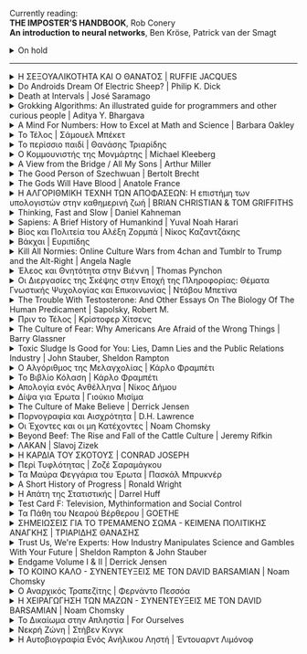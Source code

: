 <p>
Currently reading:
    <br><strong>THE IMPOSTER’S HANDBOOK</strong>, Rob Conery
    <br><strong>An introduction to neural networks</strong>, Ben Kröse, Patrick van der Smagt
</p>

<!-- ON HOLD -->

<details>
    <summary>On hold</summary> 
    <p><strong>Artificial Neural Networks</strong>, Robert J. Schalkoff</p>
    <p><strong>The Mass Psychology of Fascism</strong>, Wilhelm Reich</p>
</details>
    
<hr>

<!-- Η ΣΕΞΟΥΑΛΙΚΟΤΗΤΑ ΚΑΙ Ο ΘΑΝΑΤΟΣ -->

<details>
    <summary>Η ΣΕΞΟΥΑΛΙΚΟΤΗΤΑ ΚΑΙ Ο ΘΑΝΑΤΟΣ | RUFFIE JACQUES</summary>
    <img src="images/sexoualikotita-kai-thanatos.jpg"
     />
    <p>Finished reading: 30/03/2020</p>
    <p>Publisher: Εκδόσεις ΡΑΠΠΑ</p>
    <p><a href="http://www.biblionet.gr/book/19360/Ruffi%C3%A9,_Jacques/%CE%97_%CF%83%CE%B5%CE%BE%CE%BF%CF%85%CE%B1%CE%BB%CE%B9%CE%BA%CF%8C%CF%84%CE%B7%CF%84%CE%B1_%CE%BA%CE%B1%CE%B9_%CE%BF_%CE%B8%CE%AC%CE%BD%CE%B1%CF%84%CE%BF%CF%82">BiblioNet</a></p>
    <h3>Quotes</h3>
    <blockquote>
        <p><em>&quot;Αντίθετα με ό,τι πιστεύουμε, το φύλο δεν είναι κατ' ανάγκην σταθερό χαρακτηριστικό για ολόκληρη τη ζωή. Σε ορισμένα ζώα παρατηρούμε μια αλλαγή φύλου με την πάροδο του χρόνου. Το φαινόμενο ονομάζεται διαδοχικός ερμαφροδιτισμός.&quot;</em></p>
    </blockquote>
</details>

<!-- Do Androids Dream Of Electric Sheep? -->

<details>
    <summary>Do Androids Dream Of Electric Sheep? | Philip K. Dick</summary>
    <img src="images/do-androids.jpg"
     />
    <p>Finished reading: 15/03/2020</p>
    <p>Publisher: Weidenfeld & Nicolson</p>
    <p><a href="https://www.weidenfeldandnicolson.co.uk/titles/philip-k-dick/do-androids-dream-of-electric-sheep/9781780220383/">Publisher's website</a></p>
    <h3>Quotes</h3>
    <blockquote>
        <p><em>&quot;He had wondered as had most people at one time or another precisely why an android bounced helplessly about when confronted by an empathy-measuring test. Empathy, evidently, existed only within the human community, whereas intelligence to some degree could be found throughout every phylum and order including the arachnida. For one thing, the emphatic faculty probably required an unimpaired group instinct; a solitary organism, such as a spider, would have no use for it; in fact it would tend to abort a spider's ability to survive. It would make him conscious of the desire to live on the part of his prey. Hence all predators, even highly developed mammals such as cats, would starve.<br/>Empathy, he once had decided, must be limited to herbivores or anyhow omnivores who could depart from a meat diet. Because, ultimately, the emphatic gift blurred the boundaries between hunter and victim, between the successful and the defeated.&quot;</em></p>
    </blockquote>
</details>

<!-- Death at Intervals -->

<details>
    <summary>Death at Intervals | José Saramago</summary>
    <img src="images/death-at-intervals.jpg"
     />
    <p>Finished reading: 09/02/2020</p>
    <p>Publisher: VINTAGE</p>
    <p><a href="https://en.wikipedia.org/wiki/Death_with_Interruptions">Wikipedia entry</a></p>
    <h3>Quotes</h3>
    <blockquote>
        <p><em>&quot;Death's perplexity is perfectly understandable. She was placed in this world so long ago that she can no longer remember from whom she received the necessary instructions to carry out the job she was charged with. They placed the regulations in her hands, pointed out the words thou shalt kill as the one guiding light of her future activities and told her, doubtless not noticing the macabre irony, to get on with her life.&quot;</em></p>
    </blockquote>
</details>

<!-- Grokking Algorithms: An illustrated guide for programmers and other curious people -->

<details>
    <summary>Grokking Algorithms: An illustrated guide for programmers and other curious people | Aditya Y. Bhargava </summary>
    <img src="images/Bhargava-Algorithms_hires.png"
     />
    <p>Finished reading: 14/01/2020</p>
    <p>Publisher: Manning Publications </p>
    <p><a href="https://www.manning.com/books/grokking-algorithms">Website</a></p>
</details>

<details>
    <summary>A Mind For Numbers: How to Excel at Math and Science | Barbara Oakley </summary>
    <img src="images/mind-for-numbers-front.jpg"
     />
    <p>Finished reading: 20/12/2019</p>
    <p>Publisher: TarcherPerigee </p>
    <p><a href="https://barbaraoakley.com/books/a-mind-for-numbers/">Author's Website</a></p>
</details>

<details>
    <summary>Το Τέλος | Σάμουελ Μπέκετ </summary>
    <img src="images/beckett-to-telos-cover.jpg"
     />
    <p>Finished reading: 11/2019</p>
    <p>Publisher: Εκδόσεις Αλεξάνδρεια</p>
    <p><a href="http://alexandria-publ.gr/shop/to-telos/">Link</a></p>
    <h3>Quotes</h3>
    <blockquote>
        <p>
            <br>
            <em>&quot;Δεν αισθανόμουν καλά, όμως μου είπαν ότι ήμουν αρκετά καλά. Δεν είπαν βέβαια κατά λέξη ότι δεν επρόκειτο ποτέ να αισθανθώ καλύτερα, το έπιασα όμως το υπονοούμενο.&quot;</em>
        </p>
    </blockquote>
</details>

<details>
    <summary>Το περίσσιο παιδί | Θανάσης Τριαρίδης </summary>
    <img src="images/to perissio paidi.jpg"
     />
    <p>Finished reading: 11/2019</p>
    <p>Publisher: Εκδόσεις Gutenberg</p>
    <p><a href="https://www.dardanosnet.gr/book_details.php?id=2582">Link</a></p>
</details>

<details>
    <summary>Ο Κομμουνιστής της Μονμάρτης | Michael Kleeberg </summary>
    <img src="images/communiste-monmarte.jpg"
     />
    <p>Finished reading: 08/2019</p>
    <p>Publisher: Εκδόσεις Άγρα</p>
    <p><a href="http://www.biblionet.gr/book/220517/Kleeberg,_Michael/%CE%9F_%CE%BA%CE%BF%CE%BC%CE%BC%CE%BF%CF%85%CE%BD%CE%B9%CF%83%CF%84%CE%AE%CF%82_%CF%84%CE%B7%CF%82_%CE%9C%CE%BF%CE%BD%CE%BC%CE%AC%CF%81%CF%84%CF%81%CE%B7%CF%82">BiblioNet link</a></p>
</details>

<details>
    <summary>A View from the Bridge / All My Sons | Arthur Miller </summary>
    <img src="images/a-view-from-the-bridge--all-my-sons.jpg"
     />
    <p>Finished reading: 08/2019</p>
    <p>Publisher: Penguin Classics</p>
    <p><a href="https://www.goodreads.com/book/show/437965.A_View_from_the_Bridge_All_My_Sons">GoodReads link</a></p>
</details>

<details>
    <summary>The Good Person of Szechwuan | Bertolt Brecht </summary>
    <img src="images/the-good-person.jpg"
     />
    <p>Finished reading: 08/2019</p>
    <p>Publisher: Methuen Drama</p>
    <p><a href="https://en.wikipedia.org/wiki/The_Good_Person_of_Szechwan">Wikipedia link</a></p>
    <h3>Quotes</h3>
    <blockquote>
        <p>
            <br>
            <em>&quot;<strong>SHEN TEH:</strong> I am not good. I have an admission to make: when Wang asked me if I could shelter you I had hesitations.&quot;</em>
            <br><br>
            <em>&quot;<strong>THE FIRST GOD:</strong> Hesitations do not count if you overcome them.&quot;</em>
            <br>
        </p>
    </blockquote>
    <blockquote>
        <p>
            <br>
            <em>&quot;<strong>SHEN TEH:</strong> Wait, Illustrious Ones. I am by no means sure that I am good. I should certainly like to be, but how am I to pay the rent? Let me admit: I sell myself in order to live, and even so I cannot manage, for there are so many forced to do this. I would take on anything, but who would not? Of course I should like to obey the commadmentments: to honour my parents and respect the truth. Not to covet my neighbour's house would be a joy to me, and to love, honour and cherish a husband would be very pleasant. Nor do I wish to exploit other men or to rob the defenceless. But how can it be done? Even by breaking one or two of the commadments I can barely manage. &quot;</em>
            <br><br>
            <em>&quot;<strong>THE FIRST GOD:</strong> All these, Shen Teh, are but the doubts of a good person.&quot;</em>
            <br>
        </p>
    </blockquote>
</details>

<details>
    <summary>The Gods Will Have Blood | Anatole France </summary>
    <img src="images/the-gods-will-have-blood.jpg"
     />
    <p>Finished reading: 08/2019</p>
    <p>Publisher: Penguin Classics</p>
    <p><a href="https://en.wikipedia.org/wiki/The_Gods_Are_Athirst">Wikipedia link</a></p>
    <h3>Quotes</h3>
    <blockquote>
        <p><em>&quot;Do allow me to give you a word of advice, citizen. If you want to make something of your life, give up your packs of patriotic cards, forget about your revolutionary symbols, your Hercules, your Hydras, your Furies pursuing traitors, your geniuses of Liberty – and paint me some pretty girls. Citizens' enthusiasm for self-reformation diminishes with time; men's love for women never.&quot; p.52</em></p>
    </blockquote>
</details>

<details>
    <summary>Η ΑΛΓΟΡΙΘΜΙΚΗ ΤΕΧΝΗ ΤΩΝ ΑΠΟΦΑΣΕΩΝ: Η επιστήμη των υπολογιστών στην καθημερινή ζωή | BRIAN CHRISTIAN & TOM GRIFFITHS</summary>
    <img src="images/algorithms-to-live-by.jpg"
     />
    <p>Finished reading: 08/2019</p>
    <p>Publisher: ΠΑΝΕΠΙΣΤΗΜΙΑΚΕΣ ΕΚΔΟΣΕΙΣ ΚΡΗΤΗΣ SCI-CLOPEDIA</p>
    <p>Μετάφραση: Αλέξανδρος Χορταράς</p>
    <p><a href="https://www.goodreads.com/book/show/43194493">Goodreads link</a></p>
    <h3>Quotes</h3>
    <blockquote>
        <p><em>&quot;Ένας αλγόριθμος, όμως, είναι απλώς μια ακολουθία βημάτων που χρησιμοποιούνται για την επίλυση ενός προβλήματος, και οι αλγόριθμοι είναι κάτι πολύ ευρύτερο -και πολύ παλαιότερο- από τους υπολογιστές. Πολύ πριν να χρησιμοποιηθούν για πρώτη φορά από τις μηχανές, οι αλγόριθμοι χρησιμοποιούνταν από τους ανθρώπους. / Σελ. xiv&quot;</em></p>
    </blockquote>
    <blockquote>
        <p><em>&quot;Η αρχή του ΕΜΑ (Επί Μακρότερον Αχρησιμοποίητου) μας διδάσκει ότι το επόμενο πράγμα που μπορούμε να περιμένουμε ότι θα χρειαστούμε είναι το τελευταίο πράγμα που χρειαστήκαμε, ενώ εκείνο που θα χρειαστούμε αμέσως μετά είναι πιθανότατα αυτό που χρησιμοποιήσαμε προτελευταίο. Και το τελευταίο πράγμα που μπορούμε να περιμένουμε ότι θα χρειαστούμε είναι αυτό που δεν έχουμε χρειαστεί το μεγαλύτερο χρονικό διάστημα. / Σελ. 96&quot;</em></p>
    </blockquote>
</details>

<details>
    <summary>Thinking, Fast and Slow | Daniel Kahneman</summary>
    <img src="https://upload.wikimedia.org/wikipedia/en/thumb/c/c1/Thinking%2C_Fast_and_Slow.jpg/220px-Thinking%2C_Fast_and_Slow.jpg"
     />
    <p>Finished reading: 2019</p>
    <p><a href="https://en.wikipedia.org/wiki/Thinking,_Fast_and_Slow">Wikipedia link</a></p>
</details>

<details>
    <summary>Sapiens: A Brief History of Humankind | Yuval Noah Harari</summary>
    <img src="https://upload.wikimedia.org/wikipedia/en/d/d2/Sapiens_A_Brief_History_of_Humankind.jpg"
     />
    <p>Finished reading: 2019</p>
    <p><a href="https://en.wikipedia.org/wiki/Sapiens:_A_Brief_History_of_Humankind">Wikipedia link</a></p>
</details>

<!-- ΒΙΟΣ ΚΑΙ ΠΟΛΙΤΕΙΑ ΤΟΥ ΑΛΕΞΗ ΖΟΡΜΠΑ -->

<details>
    <summary>Βίος και Πολιτεία του Αλέξη Ζορμπά | Νίκος Καζαντζάκης</summary>
    <p>Finished reading: 2018</p>
</details>

<!-- ΒΑΚΧΑΙ -->

<details>
    <summary>Βάκχαι | Ευριπίδης </summary>
    <p>Finished reading: 2018</p>
    <p>Publisher: Κάκτος</p>
    <p><a href="https://www.kaktos.gr/000136">Publisher's Website</a></p>
</details>

<details>
    <summary>Kill All Normies: Online Culture Wars from 4chan and Tumblr to Trump and the Alt-Right | Angela Nagle</summary>
    <img src="images/kill-all-normies.jpg" />
    <p>Finished reading: 2018</p>
    <p>Publisher: Zero Books</p>
    <p><a href="https://en.wikipedia.org/wiki/Kill_All_Normies">Wikipedia link</a></p>
</details>

<details>
    <summary>Έλεος και Θνητότητα στην Βιέννη | Thomas Pynchon</summary>
    <img src="images/pynchon-vienna.jpg" />
    <p>Finished reading: 2018</p>
    <p>Publisher: Κακός Βηξ</p>
    <p>Original Title: Mercy and Mortality in Vienna</p>
    <p><a href="https://www.goodreads.com/book/show/36380925">Goodreads link</a></p>
</details>

<details>
    <summary>Οι Διεργασίες της Σκέψης στην Εποχή της Πληροφορίας: Θέματα Γνωστικής Ψυχολογίας και Επικοινωνίας | Ντάβου Μπετίνα</summary>
    <p>Finished reading: 2016</p>
    <p><a href="http://www.biblionet.gr/book/30112/%CE%9D%CF%84%CE%AC%CE%B2%CE%BF%CF%85,_%CE%9C%CF%80%CE%B5%CF%84%CE%AF%CE%BD%CE%B1/%CE%9F%CE%B9_%CE%B4%CE%B9%CE%B5%CF%81%CE%B3%CE%B1%CF%83%CE%AF%CE%B5%CF%82_%CF%84%CE%B7%CF%82_%CF%83%CE%BA%CE%AD%CF%88%CE%B7%CF%82_%CF%83%CF%84%CE%B7%CE%BD_%CE%B5%CF%80%CE%BF%CF%87%CE%AE_%CF%84%CE%B7%CF%82_%CF%80%CE%BB%CE%B7%CF%81%CE%BF%CF%86%CE%BF%CF%81%CE%AF%CE%B1%CF%82"></a>ΒιβλίοNet Link</p>
</details>

<details>
    <summary>The Trouble With Testosterone: And Other Essays On The Biology Of The Human Predicament | Sapolsky, Robert M.</summary>
    <p>Finished reading: 2015</p>
    <p><a href="https://www.goodreads.com/book/show/20668.The_Trouble_with_Testosterone_and_Other_Essays_on_the_Biology_of_the_Human_Predicament">goodreads.com link</a></p>
</details>

<details>
    <summary>Πριν το Τέλος | Κρίστοφερ Χίτσενς</summary>
    <p>Εκδόσεις Μεταίχμιο</p>
    <h3>Quotes</h3>
    <blockquote>
        <p><em>&quot;Γεναίος; Χα! Κράτα τον χαρακτηρισμό για καμιά μάχη από την οποία δεν μπορείς να το σκάσεις.&quot;</em></p>
    </blockquote>
</details>

<details>
    <summary>The Culture of Fear: Why Americans Are Afraid of the Wrong Things | Barry Glassner</summary>
    <p>Basic Books</p>
    <p><a href="https://en.wikipedia.org/wiki/Culture_of_fear">Wikipedia link</a></p>
    <h3>Quotes</h3>
    <blockquote>
        <p><em>&quot;Disproportionate coverage in the news media plainly has effects on readers and viewers. When Esther Madriz, a professor at Hunter College, interviewed women in New York City about their fears of crime they frequently responded with the phrase "I saw it in the news." The interviewees identified the news media as both the source of their fears and the reason they believed those fears were valid. Asked in a national poll why they believe the country has a serious crime problem, 76 percent of people cited stories they had seen in the media. Only 22 percent cited personal experience.&quot;</em></p>
    </blockquote>
    <blockquote>
        <p><em>&quot;Television news programs survive on scares. On local newscasts, where producers live by the dictum "if it bleeds, it leads," drug, crime, and disaster stories make up most of the news portion of the broadcasts. Evening newscasts on the major networks are somewhat less bloody, but between 1990 and 1998, when the nation's murder rate declined by 20 percent, the number of murder stories on network newscasts increased 600 percent (not counting stories about O.J. Simpson).&quot;</em></p>
    </blockquote>
</details>

<details>
    <summary>Toxic Sludge Is Good for You: Lies, Damn Lies and the Public Relations Industry | John Stauber, Sheldon Rampton</summary>
    <p>Finished reading: ...</p>
    <p><a href="https://www.goodreads.com/book/show/659246.Toxic_Sludge_Is_Good_for_You">goodreads.com link</a></p>
    <h3>Quotes</h3>
    <blockquote>
        <p><em>&quot;The best PR is never noticed&quot;</em></p>
    </blockquote>
    <blockquote>
        <p><em>&quot;On the surface it seemed like an ordinary publicity stunt for 'female emancipation'. [...] A contingent of New York debutantes marched down Fifth Avenue in the 1929 Easter Parade, each openly lighting and smoking cigarettes. It was the first time in the memory of most Americans that any woman who wasn't a prostitute had been seen smoking in public. It was dubbed the &quot;torches of liberty contingent&quot; by Edward Bernays, its brilliant behind-the-scenes organizer. [...] later admitted that he had been paid a tidy sum to orchestrate the march by George Washington Hill, president of the American Tobacco Company. [...] it had achieved its goal of breaking the taboo against female smoking.&quot;</em></p>
    </blockquote>
</details>

<details>
    <summary>Ο Αλγόριθμος της Μελαγχολίας | Κάρλο Φραμπέτι</summary>
    <p>Finished reading: ...</p>
    <p>Publisher: Opera</p>
    <p><a href="https://www.operabooks.gr/book_details/82/4/1/">Publisher's Website Link</a></p>
    <h3>Quotes</h3>
    <blockquote>
        <p><em>&quot;Ποιά είναι η καλύτερη ερώτηση που μπορεί να τεθεί, και ποιά είναι η καλύτερη απάντηση που μπορεί να δοθεί;" ρώτησε ο Επιμενίδης. Και ο Βούδας αποκρίθηκε: "Η καλύτερη ερώτηση που μπορεί να τεθεί, είναι αυτή που μόλις μου έθεσες, και η καλύτερη απάντηση που μπορεί να δοθεί, είναι αυτή που σου δίνω τώρα.&quot;</em></p>
    </blockquote>
</details>

<details>
    <summary>Το Βιβλίο Κόλαση | Κάρλο Φραμπέτι</summary>
    <p>Finished reading: ...</p>
    <p>Publisher: Opera</p>
    <p><a href="https://www.operabooks.gr/book_details/94/0/">Publisher's Website Link</a></p>
    <h3>Quotes</h3>
    <blockquote>
        <p><em>&quot;"Κατ' αρχάς ελάχιστοι είναι αυτοί που μπορούν να κάνουν πραγματικά χωρίς θρησκευτικούς μύθους" απάντησε ο βιβλιοθηκάριος. "Οι περισσότεροι απ' αυτούς που πιστευουν ότι μπορούν να κάνουν χωρίς τη θρησκεία, γατζώνονται σε μια σειρά υποκατάστατων μύθων (ψευδο-επιστημονικών, πατριωτικών, εσωτερικιστικών), οι οποίοι ναι με δεν εξορκίζουν το φόβο του θανάτου αλλά τουλάχιστον απαλύνουν τον φόβο της ζωής. Δεύτερον, ο ίδιος ο θάνατος είναι ένα φαινόμενο μοναδικό, οριστικό, που όλοι σχεδόν το βλέπετε σαν κάτι θολό και μακρινό, κάτι που, όπως και ο Ήλιος δεν μπορείς να το δεις καταπρόσωπο. Δεν υπάρχει εμπειρία θανάτου, μας θυμίζει ο Επίκουρος: όταν είσαι εσύ, δεν είναι ο θάνατος. Όταν είναι ο θάνατος δεν είσαι εσύ πια.* Αντίθετα, η μοναξιά είναι μια εμπειρία συχνή (για να μη πω συνεχής) και άμεση, πολύ δύσκολο να την καταπραύνεις κατά τρόπο στοιχειωδώς ικανοποιητικό στο σκληρό σας κόσμο. Η ανάγκη να παραμυθιαστείτε σε ό,τι αφορά στη μοναξιά, είναι πολύ πιο άμεση και επιτακτική από την ανάγκη να παραμυθιαστείτε σε ό,τι αφορά στο θάνατο. Γι΄αυτό και ο έρωτας είναι ο βασικός, ο θεμελιώδης μύθος σας."&quot;</em></p>
        <p><em>&quot;"Αυτός είναι ο δεύτερος κύκλος, ο κύκλος των λάγνων" ανήγγειλε επίσημα ο δαίμονας. "Εδώ θα συναντήσεις όλα σχεδόν τα βιβλία αγάπης..."<br/>"Γιατί σχεδόν όλα;"<br/>"Γιατί σχεδόν όλα δίνουν αξία, αν δεν την εξυμνούν απροκάλυπτα, στην κτηνώδη συνήθεια να καταβροχθίζουμε τους άλλους."<br/>"Μα η λαγνεία..."<br/>"Η αγάπη είναι λαγνεία" με διέκοψε ο βιβλιοθηκάριος. "Η λαγνεία είναι η υπέρμετρη όρεξη για σαρκικές απολαύσεις, και τι πιο υπέρμετρη όρεξη απ΄την επιθυμία ν΄αποκτήσεις ένα κομμάτι κρέας μόνο για σένα και για όλη σου τη ζωή, να καταπιείς ζωντανό κάποιο άλλο πρόσωπο;"&quot;</em></p>
    </blockquote>
</details>

<details>
    <summary>Απολογία ενός Ανθέλληνα | Νίκος Δήμου</summary>
    <p>Finished reading: ...</p>
    <p>Publisher: Opera</p>
    <p><a href="http://www.ndimou.gr/el/keimena/anthologia/dokimia/apologia/">Link from Author's site</a></p>
    <h3>Quotes</h3>
    <blockquote>
        <p><em>&quot;Στις σχέσεις λαών (και ανθρώπων) το απόλυτο είναι τερατώδες. Οδηγεί σε θηριωδίες και καταστροφές. Πρέπει να καταπολεμηθεί κάθε τι το απόλυτο, κάθε άποψη που γεννάει φανατισμό και αποκλεισμό του άλλου. Ο συμβιβασμός δεν είναι ταπείνωση – είναι η ουσία της ανθρωπιάς, το παιδί του διαλόγου, η σοφία της δημοκρατίας.&quot;</em></p>
    </blockquote>
</details>

<details>
    <summary>Δίψα για Έρωτα | Γιούκιο Μισίμα</summary>
    <p>Finished reading: ...</p>
    <p>Publisher: Εκδόσεις Καστανιώτη</p>
    <p><a href="https://www.kastaniotis.com/book/978-960-03-6147-6">Link from Publisher's site</a></p>
</details>

<details>
    <summary>The Culture of Make Believe | Derrick Jensen</summary>
    <img src="images/culture-of-make-believe.jpeg" alt="The Culture of Make Believe by author Derrick Jensen"/>
    <p>Finished reading: ...</p>
    <p><a href="https://en.wikipedia.org/wiki/The_Culture_of_Make_Believe">Wikipedia link</a></p>
    <h3>Quotes</h3>
    <blockquote>
        <p><em>&quot;When discussing hate groups, why do we so often constrict our vision to include only the most absurd, the most grotesque, the most individual or small-scale of crimes? Why not go after larger targets? What about hatred or exploitation that is systematic, that is codified, that hides behind the screen of law, religion, philosophy, science?&quot;</em></p>
    </blockquote>
</details>

<details>
    <summary>Πορνογραφία και Αισχρότητα | D.H. Lawrence</summary>
    <p>Finished reading: ...</p>
    <p>Publisher: ΡΟΕΣ | microMEGA</p>
    <p><a href="http://www.biblionet.gr/book/4137/Lawrence,_David_Herbert,_1885-1930/%CE%A0%CE%BF%CF%81%CE%BD%CE%BF%CE%B3%CF%81%CE%B1%CF%86%CE%AF%CE%B1_%CE%BA%CE%B1%CE%B9_%CE%B1%CE%B9%CF%83%CF%87%CF%81%CF%8C%CF%84%CE%B7%CF%84%CE%B1">link</a></p>
    <h3>Quotes</h3>
    <blockquote>
        <p><em>&quot;…ποτέ η όρεξη για πορνογραφία δεν ήταν δυνατότερη από όσο σήμερα. Αποτελεί σημάδι της αρρωστημένης κατάστασης της πολιτείας / κοινωνίας. Αλλά ο τρόπος για να γιατρευτεί η αρρώστια είναι να μιλάμε ανοιχτά για το σεξ και το σεξουαλικό ερέθισμα. [...] Μόνο μια φυσική, φρέσκια ειλικρίνεια σχετικά με το σεξ θα ωφελούσε, τώρα που έχουμε κατακλυστεί από την κρυφή ή μισόκρυφή πορνογραφία. Και ίσως οι παραμυθάδες της Αναγέννησης, ο Βοκκάκιος, ο Λάσκα και οι υπόλοιποι να είναι το καλύτερο αντίδοτο που μπορούμε να βρούμε τώρα, ακριβώς όπως το περισσότερο μπλάστρωμα με πουριτανισμό είναι η πιο επιζήμια θεραπεία που μπορούμε να ακολουθήσουμε.&quot;</em></p>
    </blockquote>
    <blockquote>
        <p><em>&quot;Διότι κάθε άνθρωπος έχει μέσα του και τον όχλο και το άτομο, σε διαφορετικές αναλογίες. Μερικοί έχουν σχεδόν αποκλειστικά τον όχλο μέσα τους, είναι ανίκανοι για ευφάνταστες ατομικές αντιδράσεις. […] Η αντίδραση του καθενός σε μια λέξη μπορεί να είναι αντίδραση είτε του όχλου, είτε ατομική. Εναπόκειται στον άνθρωπο να αναρωτηθεί: Είναι η αντίδρασή μου ατομική, ή απλώς αντιδρώ με την ιδιότητα του όχλου;&quot;</em></p>
    </blockquote>
</details>

<details>
    <summary>Οι Έχοντες και οι μη Κατέχοντες | Noam Chomsky</summary>
    <p></p>
    <p>Finished reading: ...</p>
    <p>Publisher: Εκδόσεις Καστανιώτη</p>
    <p><a href="https://eds.b.ebscohost.com/eds/detail/detail?vid=1&sid=71ca933c-a38d-48aa-ae47-f922b5ee967e%40pdc-v-sessmgr04&bdata=Jmxhbmc9ZWwmc2l0ZT1lZHMtbGl2ZQ%3d%3d#AN=nlg.152936&db=cat05962a">National Library of Greece link</a></p>
    <p><a href="https://en.wikipedia.org/wiki/Class_Warfare">Wikipedia Link (Original)</a></p>
    <h3>Quotes</h3>
    <blockquote>
        <p><em>&quot;Τα στοιχεία του ΟΗΕ αποκαλύπτουν ότι προκειμένου να διασφαλιστεί η εκπαίδευση, η υγειονομική περίθαλψη, η επάρκεια τροφής και ασφαλείς εγκαταστάσεις ύδρευσης και αποχέτευσης για πάνω από δυο δισεκατομμύρια ανθρώπους (εκ των οποίων το ένα δισεκατομμύριο διαθέτει εισόδημα μικρότερο από ένα δολάριο την ημέρα) που στερούνται αυτά τα στοιχειώδη αγαθά θα απαιτούνταν μόλις το 4% (ναι, το τέσσερα τοις εκατό) της περιουσίας των 225 πλέον πλουσίων κατοίκων του πλανήτη μας.&quot;</em></p>
    </blockquote>
    <blockquote>
        <p><em>&quot;Έχει ενδιαφέρον ότι, στη σημερινή πολιτική σκηνή, χρησιμοποιείται σε πολύ μεγάλο βαθμό η παθητική φωνή. Για παράδειγμα, στο New Yorker δημοσιεύτηκε στις 16 Οκτωβρίου ένα άρθρο για την ανισότητα των εισοδημάτων, στο οποίο χρησιμοποιείται συνέχεια η παθητική φωνή. Η ανισότητα είναι κάτι που υφίσταται. Δεν υπάρχει ποιητικό αίτιο, δεν υπάρχει κάποιος υπεύθυνος. Η ενεργητική φωνή δεν χρησιμοποιείται. Οι άνθρωποι γίνονται φτωχότεροι. Δεν τους κάνει κάποιος φτωχότερους. Απλά, είναι κάτι που συμβαίνει.&quot;</em></p>
    </blockquote>
</details>

<details>
    <summary>Beyond Beef: The Rise and Fall of the Cattle Culture | Jeremy Rifkin</summary>
    <p></p>
    <p>Finished reading: ...</p>
    <p>Publisher: Plume</p>
    <p><a href="https://www.goodreads.com/book/show/122381.Beyond_Beef">Goodreads.com Link</a></p>
    <h3>Quotes</h3>
    <blockquote>
        <p><em>&quot;There are currently 1.28 billion cattle populating the earth[1]. They graze on nearly 24 percent of the landmass of the planet and consume enough grain to feed hundreds of millions of people. Their combined weight exceeds that of the human population on earth.&quot;</em></p>
    </blockquote>
    <blockquote>
        <p><em>&quot;Cattle raising is a primary factor in the destruction of the world's remaining tropical rain forests. Millions of acres of ancient forests in Central and South America are being felled and cleared to make room for pastureland to graze cattle. Cattle herding is responsible for much of the spreading desertification in the sub-Sahara of Africa and the western rangeland of the United States and Australia.&quot;</em></p>
    </blockquote>
    <blockquote>
        <p><em>&quot;In developing nations, millions of peasants are being forced off their ancestral lands to make room for the conversion of farmland from subsistence food grain production to commercial feed grain production.<br>While millions of human beings go hungry for lack of adequate grain, millions more in the industrial world die from diseases caused by an excess of grain-fed animal flesh, and especially beef, in their diets. Americans, Europeans, and increasingly the Japanese are gorging on grain-fed beef and dying from the "diseases of affluence" - heart attacks, strokes and cancer.&quot;</em></p>
    </blockquote>
    <blockquote>
        <p><em>&quot;The book concludes with a plea to humanity to move beyond the beef culture in the twenty-first century. Dismantling the global cattle complex and significantly reducing the consumption of beef is an essential task of the coming decades if we are to have any hope of restoring our planet to health and feeding a growing human population.&quot;</em></p>
    </blockquote>
</details>

<details>
    <summary>ΛΑΚΑΝ | Slavoj Zizek</summary>
    <img src="images/slavoj-zizek-lacan.jpg"
     />
    <p data-finished-reading></p>
    <p>Publisher: ΕΚΔΟΣΕΙΣ ΠΑΤΑΚΗ</p>
    <p><a href="http://www.biblionet.gr/book/140277/%C5%BDi%C5%BEek,_Slavoj/%CE%9B%CE%B1%CE%BA%CE%AC%CE%BD">BiblioNet Link</a></p>
    <h3>Quotes</h3>
    <blockquote>
        <p><em>&quot;Το φροϋδικό ασυνείδητο προκάλεσε τέτοιο σκάνδαλο όχι εξαιτίας του ισχυρισμού ότι ο ορθολογικός εαυτός υπόκειται στο πολύ ευρύτερο φάσμα των ανορθολογικών τυφλών ενστίκτων, αλλά επειδή κατέδειξε τον τρόπο με τον οποίο το ασυνείδητο υπακούει σε μια δική του γραμματική και λογική: το ασυνείδητο σκέπτεται και ομιλεί. (σ.12)&quot;</em></p>
    </blockquote>
</details>

<details>
    <summary>Η ΚΑΡΔΙΑ ΤΟΥ ΣΚΟΤΟΥΣ | CONRAD JOSEPH</summary>
    <br/>
    <img src="images/heart-of-darkness.jpg"/>
    <p>Finished reading: ?</p>
    <p>Publisher: ΠΑΤΑΚΗΣ</p>
    <p><a href="http://www.biblionet.gr/book/2574/Conrad,_Joseph,_1857-1924/%CE%97_%CE%BA%CE%B1%CF%81%CE%B4%CE%B9%CE%AC_%CF%84%CE%BF%CF%85_%CF%83%CE%BA%CF%8C%CF%84%CE%BF%CF%85%CF%82">BiblioNet</a></p>
</details>

<details>
    <summary>Περί Τυφλότητας | Ζοζέ Σαραμάγκου</summary>
    <br/>
    <img src="images/peri-tyflotitas.jpg"/>
    <p>Finished reading: 200x</p>
    <p>Publisher: ΕΚΔΟΣΕΙΣ ΚΑΣΤΑΝΙΩΤΗ</p>
    <p><a href="http://www.biblionet.gr/book/134736/Saramago,_Jos%C3%A9,_1922-2010/%CE%A0%CE%B5%CF%81%CE%AF_%CF%84%CF%85%CF%86%CE%BB%CF%8C%CF%84%CE%B7%CF%84%CE%BF%CF%82">BiblioNet</a></p>
</details>

<details>
    <summary>Τα Μαύρα Φεγγάρια του Έρωτα | Πασκάλ Μπρυκνέρ</summary>
    <p><img src="http://www.biblionet.gr/images/covers/b9588.jpg" /></p>
    <p>Finished reading: ...</p>
    <p>Publisher: ΑΣΤΑΡΤΗ</p>
    <p><a href="http://www.biblionet.gr/book/9588/Bruckner,_Pascal,_1948-/%CE%A4%CE%B1_%CE%BC%CE%B1%CF%8D%CF%81%CE%B1_%CF%86%CE%B5%CE%B3%CE%B3%CE%AC%CF%81%CE%B9%CE%B1_%CF%84%CE%BF%CF%85_%CE%AD%CF%81%CF%89%CF%84%CE%B1">BiblioNet Link</a></p>
    <h3>Quotes</h3>
    <blockquote>
        <p><em>&quot;Συνήθως, συνδέομαι με πλάσματα που δε μ΄ έχουν ανάγκη και που ξαφνικά βρίσκονται δεμένα με τα πιο δυνατά δεσμά. Έιμαι έτοιμος να δώσω τα πάντα σ΄ αυτόν που δε ζητάει τίποτα, μα δεν παραχωρώ το παραμικρό σ΄αυτόν που περιμένει τα πάντα. Ερωτεύτηκα τη Ρεβέκα γιατί είχε δεχτεί το δεσμό μας σαν μια παραπάνω ευτυχία σε μια ήρεμη ύπαρξη, κι όχι σαν μια σανίδα σωτηρίας σε μια απελπισμένη μοναξιά.&quot;</em></p>
    </blockquote>
    <blockquote>
        <p><em>&quot;Ο έρωτας φυσικά είναι δυο μοναξιές που ζευγαρώνουν για να φτιάξουν μια παρεξήγηση. Υπάρχει όμως πιο γοητευτική παρεξήγηση; Και η πραγματική σοφία δεν είναι άραγε η ικανότητα να ερωτεύεται κανείς ξανά και ξανά;&quot;</em></p>
    </blockquote>
</details>

<details>
    <summary>A Short History of Progress | Ronald Wright</summary>
    <p><img src="https://upload.wikimedia.org/wikipedia/en/4/42/Short_History_of_Progess_cover.png" /></p>
    <p>Finished reading: ...</p>
    <p>Publisher: Canongate Books</p>
    <p><a href="https://en.wikipedia.org/wiki/A_Short_History_of_Progress">Wikipedia Link</a></p>
    <h3>Quotes</h3>
    <blockquote>
        <p><em>&quot;I came up with the term 'Progress Trap' to define human behaviors that, sort of, seem to be good things. Seem to provide benefits in the sort term but ultimately lead to disaster because they are unsustainable.&quot;</em></p>
    </blockquote>
    <br/>
    <blockquote>
        <p><em>&quot;Our physical bodies and our physical brains, as far as we can tell, have changed very little in the past 50.000. We've only been living in civilization for the last 5.000 years at the most, which is less than 0.2% of our evolutionary history. So the other 99.8% we were hunters and gatherers and that is the kind of way of life, that made us. We are essentially the same people as those Stone Age hunters. [...] So, we are running 21st century software or knowledge on hardware that hasn't been upgraded for 50.000 years. And this lies at the core of many of our problems.&quot;</em></p>
    </blockquote>
    <br/>
    <blockquote>
        <p><em>&quot;All of this is because our human nature is back in the hunting gathering era of the old Stone Age, whereas our knowledge and our technology, in other words our ability to do both good and harm to ourselves and to the world in general, has grown out of all proportion.&quot;</em></p>
    </blockquote>
</details>

<details>
    <summary>Η Απάτη της Στατιστικής | Darrel Huff</summary>
    <img src="images/how-to-lie-with-statistics.jpg"/>
    <p>Finished reading: ...</p>
    <p>Publisher: Εκδόσεις Οξύ</p>
    <p><a href="http://www.biblionet.gr/book/27443/Huff,_Darrel/%CE%97_%CE%B1%CF%80%CE%AC%CF%84%CE%B7_%CF%84%CE%B7%CF%82_%CF%83%CF%84%CE%B1%CF%84%CE%B9%CF%83%CF%84%CE%B9%CE%BA%CE%AE%CF%82">BiblioNet link</a></p>
    <p>Original Title:<strong>How to Lie with Statistics</strong></p>
</details>

<details>
    <summary>Test Card F: Television, Mythinformation and Social Control</summary>
    <img src="images/TestCardF.jpg"/>
    <p>Finished reading: ...</p>
    <p>Publisher: AKPress</p>
    <p><a href="https://www.akpress.org/testcardf.html">link</a></p>
    <h3>Quotes</h3>
    <blockquote>
        <p><em>&quot;The image operates upon us in a manner which conceals its ideological function because it appears to record rather than to transform. Its power lies in its visual character as an actual trace of reality, the evidence of our own eyes - 'this really happened, see for yourself'&quot;</em></p>
    </blockquote>
    <br/>
    <blockquote>
        <p><em>&quot;Information is disseminated in such quantity and at such speed that confirmation becomes impossible.&quot;</em></p>
    </blockquote>
    <br/>
    <blockquote>
        <p><em>&quot;Often when open propaganda is conveyed we are on our guard, but we tend to be less so when we believe we are simply receiving 'information'.&quot;</em></p>
    </blockquote>
    <br/>
</details>

<details>
    <summary>Τα Πάθη του Νεαρού Βέρθερου | GOETHE</summary>
    <img src="images/werther.jpg"/>
    <p data-finished-reading></p>
    <p>Publisher: ΕΚΔΟΣΕΙΣ ΑΓΡΑ</p>
    <p><a href="http://www.biblionet.gr/book/21513/Goethe,_Johann_Wolfgang_von,_1749-1832/%CE%A4%CE%B1_%CF%80%CE%AC%CE%B8%CE%B7_%CF%84%CE%BF%CF%85_%CE%BD%CE%B5%CE%B1%CF%81%CE%BF%CF%8D_%CE%92%CE%AD%CF%81%CE%B8%CE%B5%CF%81%CE%BF%CF%85">BiblioNet link</a></p>
    <h3>Quotes</h3>
    <blockquote>
        <p><em>&quot;3 Σεπτεμβρίου<br>Μερικές φορές δεν μπορώ να συλλάβω πως μπορεί, πως έχει το δικαίωμα να την αγαπάει ένας άλλος, τη στιγμή που εγώ την αγαπώ τόσο μοναχικά, τόσο βαθιά και με τέτοια πληρότητα και δεν γνωρίζω ούτε ξέρω ούτε έχω τίποτε άλλο έγω απ' αυτήν.&quot;</em></p>
    </blockquote>
</details>

<details>
    <summary>ΣΗΜΕΙΩΣΕΙΣ ΓΙΑ ΤΟ ΤΡΕΜΑΜΕΝΟ ΣΩΜΑ - ΚΕΙΜΕΝΑ ΠΟΛΙΤΙΚΗΣ ΑΝΑΓΚΗΣ | ΤΡΙΑΡΙΔΗΣ ΘΑΝΑΣΗΣ</summary>
    <img src="images/tremameno-soma.jpg"/>
    <p data-finished-reading></p>
    <p>Publisher: ΤΥΠΩΘΗΤΩ / ΔΑΡΔΑΝΟΣ</p>
    <p><a href="http://www.triaridis.gr/soma/">Online Version</a></p>
</details>

<details>
    <summary>Trust Us, We're Experts: How Industry Manipulates Science and Gambles With Your Future | Sheldon Rampton & John Stauber</summary>
    <img src="images/TrustUsWereExperts.gif"/>
    <p>Finished reading: 200?</p>
    <p>Publisher: </p>
    <p><a href="https://en.wikipedia.org/wiki/Trust_Us,_We%27re_Experts">Wikipedia link</a></p>
</details>

<details>
    <summary>Endgame Volume I & II | Derrick Jensen</summary>
    <img src="images/endgame.jpg"/>
    <p>Finished reading: 200?</p>
    <p>Publisher: Seven Stories Press</p>
    <p><a href="https://en.wikipedia.org/wiki/Endgame_(Derrick_Jensen_books)">Wikipedia link</a></p>
</details>

<details>
    <summary>ΤΟ ΚΟΙΝΟ ΚΑΛΟ - ΣΥΝΕΝΤΕΥΞΕΙΣ ΜΕ ΤΟΝ DAVID BARSAMIAN | Noam Chomsky</summary>
    <img src="images/tokoinokalo.jpg"/>
    <p>Finished reading: 200?</p>
    <p>Publisher: Scripta</p>
    <p><a href="https://www.politeianet.gr/books/9789607909206-chomsky-noam-scripta-to-koino-kalo-152067">link</a></p>
</details>

<details>
    <summary>Ο Αναρχικός Τραπεζίτης | Φερνάντο Πεσσόα</summary>
    <br/>
    <img src="images/o-anarxikos-trapezitis.jpg"/>
    <p>Finished reading: 200x</p>
    <p>Publisher: Gutenberg</p>
    <p><a href="https://www.politeianet.gr/books/9789600117981-pessoa-fernando-gutenberg-o-anarchikos-trapezitis-259631?gclid=EAIaIQobChMI-JPXjqux5wIVRIuyCh3bTg1JEAAYASAAEgKtVfD_BwE">link</a></p>
</details>

<!-- Η ΧΕΙΡΑΓΩΓΗΣΗ ΤΩΝ ΜΑΖΩΝ -->

<details>
    <summary>Η ΧΕΙΡΑΓΩΓΗΣΗ ΤΩΝ ΜΑΖΩΝ - ΣΥΝΕΝΤΕΥΞΕΙΣ ΜΕ ΤΟΝ DAVID BARSAMIAN | Noam Chomsky</summary>
    <img src="images/mazes.jpg"/>
    <p>Finished reading: 200?</p>
    <p>Publisher: Scripta</p>
    <p><a href="https://www.politeianet.gr/books/9789607909039-chomsky-noam-scripta-i-cheiragogisi-ton-mazon-204673">link</a></p>
</details>

<!-- ΤΟ ΔΙΚΑΙΩΜΑ ΣΤΗΝ ΑΠΛΗΣΤΙΑ -->

<details>
    <summary>Το Δικαίωμα στην Απληστία | For Ourselves</summary>
    <img width="300" src="images/for-ourselves.jpeg"/>
    <p>Finished reading: 199*</p>
    <p>Publisher: Εκδόσεις Ερατώ</p>
    <p><a href="https://www.goodreads.com/book/show/23212157">Good Reads</a></p>
</details>

<details>
    <summary>Νεκρή Ζώνη | Στήβεν Κινγκ</summary>
</details>

<details>
    <summary>Η Αυτοβιογραφία Ενός Ανήλικου Ληστή | Έντουαρντ Λιμόνοφ</summary>
    <img width="300" src="https://www.protoporia.gr/repository/covers/14/143064.jpg"/>
    <p>Finished reading: 199*</p>
    <p>Publisher: Aquarius</p>
    <p><a href="https://en.wikipedia.org/wiki/Eduard_Limonov#Books">Wikipedia</a></p>
</details>
